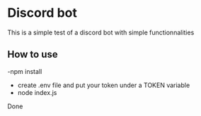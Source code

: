 # Discord bot
This is a simple test of a discord bot with simple functionnalities

## How to use
-npm install
- create .env file and put your token under a TOKEN variable
- node index.js

Done